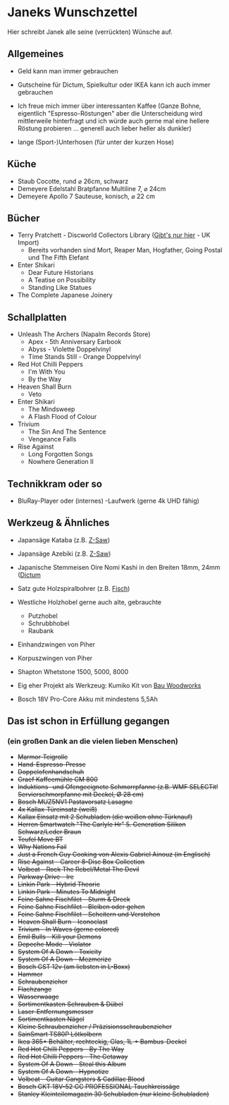 # Janeks Wunschzettel

Hier schreibt Janek alle seine (verrückten) Wünsche auf.


## Allgemeines

- Geld kann man immer gebrauchen
- Gutscheine für Dictum, Spielkultur oder IKEA kann ich auch immer gebrauchen
- Ich freue mich immer über interessanten Kaffee (Ganze Bohne, eigentlich "Espresso-Röstungen" aber die Unterscheidung wird mittlerweile hinterfragt und ich würde auch gerne mal eine hellere Röstung probieren ... generell auch lieber heller als dunkler)
  
- lange (Sport-)Unterhosen (für unter der kurzen Hose)

## Küche

- Staub Cocotte, rund &#x2300; 26cm, schwarz
- Demeyere Edelstahl Bratpfanne Multiline 7, &#x2300; 24cm
- Demeyere Apollo 7 Sauteuse, konisch, &#x2300; 22 cm

## Bücher

- Terry Pratchett - Discworld Collectors Library ([Gibt's nur hier](https://www.discworldemporium.com/product-category/books/the-discworld-collector-s-library/) - UK Import)
  - Bereits vorhanden sind Mort, Reaper Man, Hogfather, Going Postal und The Fifth Elefant
- Enter Shikari
  - Dear Future Historians
  - A Teatise on Possibility
  - Standing Like Statues
- The Complete Japanese Joinery

## Schallplatten

- Unleash The Archers (Napalm Records Store)
  - Apex - 5th Anniversary Earbook
  - Abyss - Violette Doppelvinyl
  - Time Stands Still - Orange Doppelvinyl
- Red Hot Chilli Peppers
  - I'm With You
  - By the Way
- Heaven Shall Burn
  - Veto
- Enter Shikari
  - The Mindsweep
  - A Flash Flood of Colour
- Trivium
  - The Sin And The Sentence
  - Vengeance Falls
- Rise Against
  - Long Forgotten Songs
  - Nowhere Generation II
 
## Technikkram oder so

- BluRay-Player oder (internes) -Laufwerk (gerne 4k UHD fähig)

## Werkzeug & Ähnliches

- Japansäge Kataba (z.B. [Z-Saw](https://www.dictum.com/de/japansaegen-baaa/z-saw-kataba-250-laengs-712817?number=712817))
- Japansäge Azebiki (z.B. [Z-Saw](https://www.dictum.com/de/japansaegen-baaa/azebiki-saege-90-712247?number=712247))
- Japanische Stemmeisen Oire Nomi Kashi in den Breiten 18mm, 24mm ([Dictum](https://www.dictum.com/de/japanische-form-baba/oire-nomi-kashi-stemmeisen-blattbreite-12-mm-710323)
- Satz gute Holzspiralbohrer (z.B. [Fisch](https://www.dictum.com/de/holzspiralbohrer-bakc/fisch-holzspiralbohrer-satz-eco-19-teilig-717818?number=717818))
- Westliche Holzhobel gerne auch alte, gebrauchte
  - Putzhobel
  - Schrubbhobel
  - Raubank
- Einhandzwingen von Piher
- Korpuszwingen von Piher
- Shapton Whetstone 1500, 5000, 8000

- Eig eher Projekt als Werkzeug: Kumiko Kit von [Bau Woodworks](https://bau-woodworks.com/produkt-kategorie/kumiko-kits-de/)

- Bosch 18V Pro-Core Akku mit mindestens 5,5Ah

## Das ist schon in Erfüllung gegangen
### (ein großen Dank an die vielen lieben Menschen)

- <del>Marmor-Teigrolle</del>
- <del>Hand-Espresso-Presse</del>
- <del>Doppelofenhandschuh</del>
- <del>Graef Kaffeemühle CM 800</del>
- <del>Induktions- und Ofengeeignete Schmorrpfanne (z.B. WMF SELECTit! Servierschmorpfanne mit Deckel, Ø 28 cm)</del>
- <del>Bosch MUZ5NV1 Pastavorsatz Lasagne</del>
- <del>4x Kallax-Türeinsatz (weiß)</del>
- <del>Kallax Einsatz mit 2 Schubladen (die weißen ohne Türknauf)</del>
- <del>Herren Smartwatch "The Carlyle Hr" 5. Generation Silikon Schwarz/Leder Braun</del>
- <del>Teufel Move BT</del>
- <del>Why Nations Fail</del>
- <del>Just a French Guy Cooking von Alexis Gabriel Ainouz (in Englisch)</del>
- <del>Rise Against - Career 8-Disc Box Collection</del>
- <del>Volbeat - Rock The Rebel/Metal The Devil</del>
- <del>Parkway Drive - Ire </del>
- <del>Linkin Park - Hybrid Theorie</del>
- <del>Linkin Park - Minutes To Midnight</del>
- <del>Feine Sahne Fischfilet - Sturm & Dreck</del>
- <del>Feine Sahne Fischfilet - Bleiben oder gehen</del>
- <del>Feine Sahne Fischfilet - Scheitern und Verstehen</del>
- <del>Heaven Shall Burn - Iconoclast</del>
- <del>Trivium - In Waves (gerne colored)</del>
- <del>Emil Bulls - Kill your Demons</del>
- <del>Depeche Mode - Violator</del>
- <del>System Of A Down - Toxicity</del>
- <del>System Of A Down - Mezmerize</del>
- <del>Bosch GST 12v (am liebsten in L-Boxx)</del>
- <del>Hammer</del>
- <del>Schraubenzieher</del>
- <del>Flachzange</del>
- <del>Wasserwaage</del>
- <del>Sortimentkasten Schrauben & Dübel</del>
- <del>Laser-Entfernungsmesser</del>
- <del>Sortimentkasten Nägel</del>
- <del>Kleine Schraubenzieher / Präzisionsschraubenzieher</del>
- <del>SainSmart TS80P Lötkolbern</del>
- <del>Ikea 365+ Behälter, rechteckig, Glas, 1L + Bambus-Deckel</del>
- <del>Red Hot Chilli Peppers - By The Way</del>
- <del>Red Hot Chilli Peppers - The Getaway</del>
- <del>System Of A Down - Steal this Album</del>
- <del>System Of A Down - Hypnotize</del>
- <del>Volbeat - Guitar Gangsters & Cadillac Blood</del>
- <del>Bosch GKT 18V-52 GC PROFESSIONAL Tauchkreissäge</del>
- <del>Stanley Kleinteilemagazin 30 Schubladen (nur kleine Schubladen)</del>
